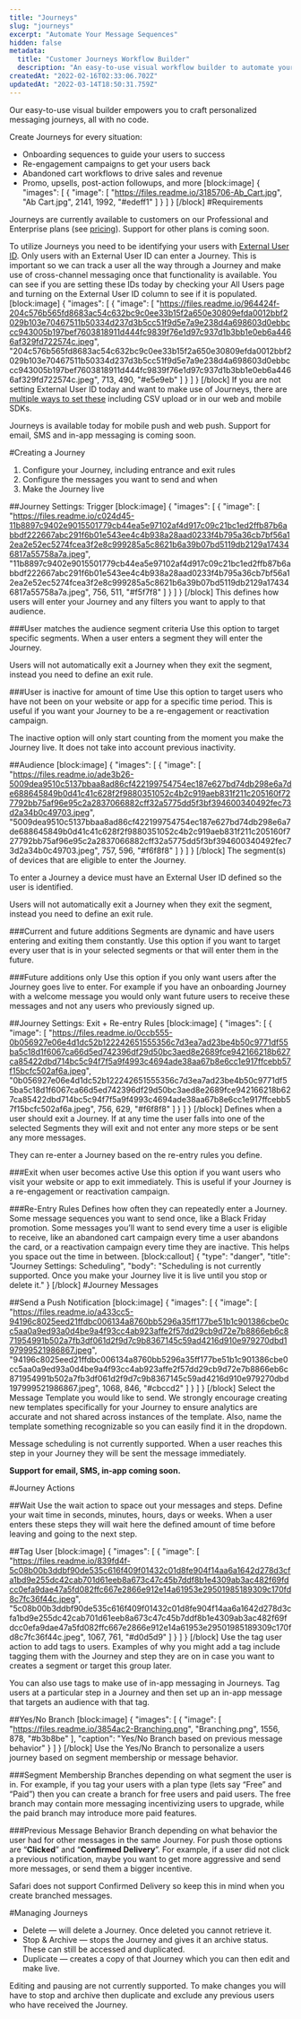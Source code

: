```yaml
---
title: "Journeys"
slug: "journeys"
excerpt: "Automate Your Message Sequences"
hidden: false
metadata: 
  title: "Customer Journeys Workflow Builder"
  description: "An easy-to-use visual workflow builder to automate your messaging and guide your users."
createdAt: "2022-02-16T02:33:06.702Z"
updatedAt: "2022-03-14T18:50:31.759Z"
---
```

Our easy-to-use visual builder empowers you to craft personalized messaging journeys, all with no code.

Create Journeys for every situation:
* Onboarding sequences to guide your users to success
* Re-engagement campaigns to get your users back
* Abandoned cart workflows to drive sales and revenue
* Promo, upsells, post-action followups, and more
[block:image]
{
  "images": [
    {
      "image": [
        "https://files.readme.io/3185706-Ab_Cart.jpg",
        "Ab Cart.jpg",
        2141,
        1992,
        "#edeff1"
      ]
    }
  ]
}
[/block]
#Requirements

Journeys are currently available to customers on our Professional and Enterprise plans (see [pricing](https://onesignal.com/pricing)). Support for other plans is coming soon.

To utilize Journeys you need to be identifying your users with [External User ID](https://documentation.onesignal.com/docs/external-user-ids). Only users with an External User ID can enter a Journey. This is important so we can track a user all the way through a Journey and make use of cross-channel messaging once that functionality is available. You can see if you are setting these IDs today by checking your All Users page and turning on the External User ID column to see if it is populated. 
[block:image]
{
  "images": [
    {
      "image": [
        "https://files.readme.io/964424f-204c576b565fd8683ac54c632bc9c0ee33b15f2a650e30809efda0012bbf2029b103e70467511b50334d237d3b5cc51f9d5e7a9e238d4a698603d0ebbccc943005b197bef7603818911d444fc9839f76e1d97c937d1b3bb1e0eb6a4466af329fd722574c.jpeg",
        "204c576b565fd8683ac54c632bc9c0ee33b15f2a650e30809efda0012bbf2029b103e70467511b50334d237d3b5cc51f9d5e7a9e238d4a698603d0ebbccc943005b197bef7603818911d444fc9839f76e1d97c937d1b3bb1e0eb6a4466af329fd722574c.jpeg",
        713,
        490,
        "#e5e9eb"
      ]
    }
  ]
}
[/block]
If you are not setting External User ID today and want to make use of Journeys, there are [multiple ways to set these](https://documentation.onesignal.com/docs/external-user-ids#linking-an-external-user-id-to-the-onesignal-player-id) including CSV upload or in our web and mobile SDKs.

Journeys is available today for mobile push and web push. Support for email, SMS and in-app messaging is coming soon.

#Creating a Journey
1. Configure your Journey, including entrance and exit rules
2. Configure the messages you want to send and when
3. Make the Journey live

##Journey Settings: Trigger
[block:image]
{
  "images": [
    {
      "image": [
        "https://files.readme.io/c024d45-11b8897c9402e9015501779cb44ea5e97102af4d917c09c21bc1ed2ffb87b6abbdf222667abc291f6b01e543ee4c4b938a28aad0233f4b795a36cb7bf56a12ea2e52ec5274fcea3f2e8c999285a5c8621b6a39b07bd5119db2129a174346817a55758a7a.jpeg",
        "11b8897c9402e9015501779cb44ea5e97102af4d917c09c21bc1ed2ffb87b6abbdf222667abc291f6b01e543ee4c4b938a28aad0233f4b795a36cb7bf56a12ea2e52ec5274fcea3f2e8c999285a5c8621b6a39b07bd5119db2129a174346817a55758a7a.jpeg",
        756,
        511,
        "#f5f7f8"
      ]
    }
  ]
}
[/block]
This defines how users will enter your Journey and any filters you want to apply to that audience.

###User matches the audience segment criteria
Use this option to target specific segments. When a user enters a segment they will enter the Journey. 

Users will not automatically exit a Journey when they exit the segment, instead you need to define an exit rule.

###User is inactive for amount of time
Use this option to target users who have not been on your website or app for a specific time period. This is useful if you want your Journey to be a re-engagement or reactivation campaign.

The inactive option will only start counting from the moment you make the Journey live. It does not take into account previous inactivity.

##Audience
[block:image]
{
  "images": [
    {
      "image": [
        "https://files.readme.io/ade3b26-5009dea9510c5137bbaa8ad86cf422199754754ec187e627bd74db298e6a7de688645849b0d41c41c628f2f9880351052c4b2c919aeb831f211c205160f727792bb75af96e95c2a2837066882cff32a5775dd5f3bf394600340492fec73d2a34b0c49703.jpeg",
        "5009dea9510c5137bbaa8ad86cf422199754754ec187e627bd74db298e6a7de688645849b0d41c41c628f2f9880351052c4b2c919aeb831f211c205160f727792bb75af96e95c2a2837066882cff32a5775dd5f3bf394600340492fec73d2a34b0c49703.jpeg",
        757,
        596,
        "#f6f8f8"
      ]
    }
  ]
}
[/block]
The segment(s) of devices that are eligible to enter the Journey. 

To enter a Journey a device must have an External User ID defined so the user is identified.

Users will not automatically exit a Journey when they exit the segment, instead you need to define an exit rule.

###Current and future additions
Segments are dynamic and have users entering and exiting them constantly. Use this option if you want to target every user that is in your selected segments or that will enter them in the future.

###Future additions only
Use this option if you only want users after the Journey goes live to enter. For example if you have an onboarding Journey with a welcome message you would only want future users to receive these messages and not any users who previously signed up.

##Journey Settings: Exit + Re-entry Rules 
[block:image]
{
  "images": [
    {
      "image": [
        "https://files.readme.io/0ccb555-0b056927e06e4d1dc52b122242651555356c7d3ea7ad23be4b50c9771df55ba5c18d1f6067ca66d5ed742396df29d50bc3aed8e2689fce942166218b627ca85422dbd714bc5c94f7f5a9f4993c4694ade38aa67b8e6cc1e917ffcebb57f15bcfc502af6a.jpeg",
        "0b056927e06e4d1dc52b122242651555356c7d3ea7ad23be4b50c9771df55ba5c18d1f6067ca66d5ed742396df29d50bc3aed8e2689fce942166218b627ca85422dbd714bc5c94f7f5a9f4993c4694ade38aa67b8e6cc1e917ffcebb57f15bcfc502af6a.jpeg",
        756,
        629,
        "#f6f8f8"
      ]
    }
  ]
}
[/block]
Defines when a user should exit a Journey. If at any time the user falls into one of the selected Segments they will exit and not enter any more steps or be sent any more messages.

They can re-enter a Journey based on the re-entry rules you define.

###Exit when user becomes active
Use this option if you want users who visit your website or app to exit immediately. This is useful if your Journey is a re-engagement or reactivation campaign.

###Re-Entry Rules
Defines how often they can repeatedly enter a Journey. Some message sequences you want to send once, like a Black Friday promotion. Some messages you’ll want to send every time a user is eligible to receive, like an abandoned cart campaign every time a user abandons the card, or a reactivation campaign every time they are inactive. This helps you space out the time in between.
[block:callout]
{
  "type": "danger",
  "title": "Journey Settings: Scheduling",
  "body": "Scheduling is not currently supported. Once you make your Journey live it is live until you stop or delete it."
}
[/block]
#Journey Messages 

##Send a Push Notification
[block:image]
{
  "images": [
    {
      "image": [
        "https://files.readme.io/a433cc5-94196c8025eed21ffdbc006134a8760bb5296a35ff177be51b1c901386cbe0cc5aa0a9ed93a0d4be9a4f93cc4ab923affe2f57dd29cb9d72e7b8866eb6c871954991b502a7fb3df061d2f9d7c9b8367145c59ad4216d910e979270dbd197999521986867.jpeg",
        "94196c8025eed21ffdbc006134a8760bb5296a35ff177be51b1c901386cbe0cc5aa0a9ed93a0d4be9a4f93cc4ab923affe2f57dd29cb9d72e7b8866eb6c871954991b502a7fb3df061d2f9d7c9b8367145c59ad4216d910e979270dbd197999521986867.jpeg",
        1068,
        846,
        "#cbccd2"
      ]
    }
  ]
}
[/block]
Select the Message Template you would like to send. We strongly encourage creating new templates specifically for your Journey to ensure analytics are accurate and not shared across instances of the template. Also, name the template something recognizable so you can easily find it in the dropdown.

Message scheduling is not currently supported. When a user reaches this step in your Journey they will be sent the message immediately.

**Support for email, SMS, in-app coming soon.**

#Journey Actions

##Wait
Use the wait action to space out your messages and steps. Define your wait time in seconds, minutes, hours, days or weeks. When a user enters these steps they will wait here the defined amount of time before leaving and going to the next step.

##Tag User
[block:image]
{
  "images": [
    {
      "image": [
        "https://files.readme.io/839fd4f-5c08b00b3ddbf90de535c616f409f01432c01d8fe904f14aa6a1642d278d3cfa1bd9e255dc42cab701d61eeb8a673c47c45b7ddf8b1e4309ab3ac482f69fdcc0efa9dae47a5fd082ffc667e2866e912e14a61953e29501985189309c170fd8c7fc36f44c.jpeg",
        "5c08b00b3ddbf90de535c616f409f01432c01d8fe904f14aa6a1642d278d3cfa1bd9e255dc42cab701d61eeb8a673c47c45b7ddf8b1e4309ab3ac482f69fdcc0efa9dae47a5fd082ffc667e2866e912e14a61953e29501985189309c170fd8c7fc36f44c.jpeg",
        1067,
        761,
        "#d0d5d9"
      ]
    }
  ]
}
[/block]
Use the tag user action to add tags to users. Examples of why you might add a tag include tagging them with the Journey and step they are on in case you want to creates a segment or target this group later. 

You can also use tags to make use of in-app messaging in Journeys. Tag users at a particular step in a Journey and then set up an in-app message that targets an audience with that tag.

##Yes/No Branch
[block:image]
{
  "images": [
    {
      "image": [
        "https://files.readme.io/3854ac2-Branching.png",
        "Branching.png",
        1556,
        878,
        "#b3b8be"
      ],
      "caption": "Yes/No Branch based on previous message behavior"
    }
  ]
}
[/block]
Use the Yes/No Branch to personalize a users journey based on segment membership or message behavior.

###Segment Membership
Branches depending on what segment the user is in. For example, if you tag your users with a plan type (lets say “Free” and “Paid”) then you can create a branch for free users and paid users. The free branch may contain more messaging incentivizing users to upgrade, while the paid branch may introduce more paid features.

###Previous Message Behavior
Branch depending on what behavior the user had for other messages in the same Journey. For push those options are “**Clicked**” and “**Confirmed Delivery**”. For example, if a user did not click a previous notification, maybe you want to get more aggressive and send more messages, or send them a bigger incentive. 

Safari does not support Confirmed Delivery so keep this in mind when you create branched messages.

#Managing Journeys
* Delete — will delete a Journey. Once deleted you cannot retrieve it.
* Stop & Archive — stops the Journey and gives it an archive status. These can still be accessed and duplicated.
* Duplicate — creates a copy of that Journey which you can then edit and make live.

Editing and pausing are not currently supported. To make changes you will have to stop and archive then duplicate and exclude any previous users who have received the Journey.